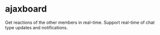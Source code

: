ajaxboard
=========

Get reactions of the other members in real-time. Support real-time of chat type updates and notifications.
